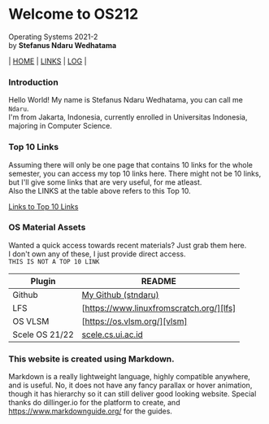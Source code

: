 # Welcome to OS212

Operating Systems 2021-2  
by **Stefanus Ndaru Wedhatama**

| [HOME][home] | [LINKS][top10links] | [LOG][log] |

### Introduction

Hello World! My name is Stefanus Ndaru Wedhatama, you can call me ```Ndaru```.  
I'm from Jakarta, Indonesia, currently enrolled in Universitas Indonesia, majoring in Computer Science.  

### Top 10 Links

Assuming there will only be one page that contains 10 links for the whole semester, you can access my top 10 links here. There might not be 10 links, but I'll give some links that are very useful, for me atleast.  
Also the LINKS at the table above refers to this Top 10.

[Links to Top 10 Links][top10links]

### OS Material Assets

Wanted a quick access towards recent materials? Just grab them here.  
I don't own any of these, I just provide direct access.  
```THIS IS NOT A TOP 10 LINK```

| Plugin | README |
| ------ | ------ |
| Github | [My Github (stndaru)][pers-gh] |
| LFS | [https://www.linuxfromscratch.org/][lfs] |
| OS VLSM | [https://os.vlsm.org/][vlsm] |
| Scele OS 21/22 | [scele.cs.ui.ac.id][scele] |

### This website is created using Markdown.

Markdown is a really lightweight language, highly compatible anywhere, and is useful. No, it does not have any fancy parallax or hover animation, though it has hierarchy so it can still deliver good looking website. Special thanks do dillinger.io for the platform to create, and https://www.markdownguide.org/ for the guides.




[//]: # (Guide obtained from https://dillinger.io/)
[//]: # (These are reference links used in the body of this note and get stripped out when the markdown processor does its job. There is no need to format nicely because it shouldn't be seen. Thanks SO - http://stackoverflow.com/questions/4823468/store-comments-in-markdown-syntax)

   [top10links]: <https://stndaru.github.io/os212/LINKS/>
   [home]: <https://stndaru.github.io/os212/>
   [pers-gh]: <https://github.com/stndaru>
   [dillinger]: <https://dillinger.io/>
   [lfs]: <https://www.linuxfromscratch.org/>
   [vlsm]: <https://os.vlsm.org/>
   [scele]: <https://scele.cs.ui.ac.id/course/view.php?id=3268>
   [log]: <https://github.com/stndaru/os212/blob/master/TXT/mylog.txt>
